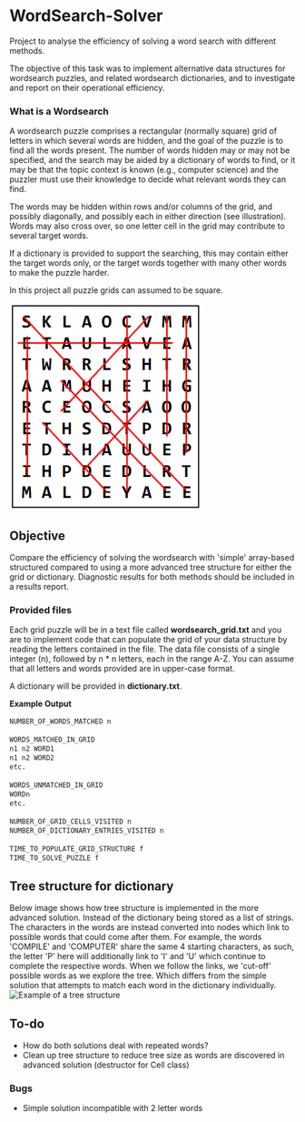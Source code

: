 # WordSearch-Solver
Project to analyse the efficiency of solving a word search with different methods.

The objective of this task was to implement alternative data structures for wordsearch puzzles, and related wordsearch dictionaries, and to investigate and report on their operational efficiency.

### What is a Wordsearch
A wordsearch puzzle comprises a rectangular (normally square) grid of letters in which several words are hidden, and the goal of the puzzle is to find all the words present. The number of words hidden may or may not be specified, and the search may be aided by a dictionary of words to find, or it may be that the topic context is known (e.g., computer science) and the puzzler must use their knowledge to decide what relevant words they can find.

The words may be hidden within rows and/or columns of the grid, and possibly diagonally, and possibly each in either direction (see illustration). Words may also cross over, so one letter cell in the grid may contribute to several target words.

If a dictionary is provided to support the searching, this may contain either the target words only, or the target words together with many other words to make the puzzle harder.

In this project all puzzle grids can assumed to be square.

![Example of a wordsearch](README-fig1.png)

## Objective
Compare the efficiency of solving the wordsearch with 'simple' array-based structured compared to using a more advanced tree structure for either the grid or dictionary. Diagnostic results for both methods should be included in a results report.

### Provided files
Each grid puzzle will be in a text file called **wordsearch_grid.txt** and you are to implement code that can populate the grid of your data structure by reading the letters contained in the file. The data file consists of a single integer (n), followed by n * n letters, each in the range A-Z. You can assume that all letters and words provided are in upper-case format.

A dictionary will be provided in **dictionary.txt**.

**Example Output**
```
NUMBER_OF_WORDS_MATCHED n

WORDS_MATCHED_IN_GRID
n1 n2 WORD1
n1 n2 WORD2
etc.

WORDS_UNMATCHED_IN_GRID
WORDn
etc.

NUMBER_OF_GRID_CELLS_VISITED n
NUMBER_OF_DICTIONARY_ENTRIES_VISITED n

TIME_TO_POPULATE_GRID_STRUCTURE f
TIME_TO_SOLVE_PUZZLE f
```

## Tree structure for dictionary
Below image shows how tree structure is implemented in the more advanced solution.
Instead of the dictionary being stored as a list of strings. The characters in the words are instead converted into nodes which link to possible words that could come after them. For example, the words 'COMPILE' and 'COMPUTER' share the same 4 starting characters, as such, the letter 'P' here will additionally link to 'I' and 'U' which continue to complete the respective words.
 When we follow the links, we 'cut-off' possible words as we explore the tree. Which differs from the simple solution that attempts to match each word in the dictionary individually.
<img src="README-fig2.png" alt="Example of a tree structure" width="500"/>

## To-do
- How do both solutions deal with repeated words?
- Clean up tree structure to reduce tree size as words are discovered in advanced solution (destructor for Cell class)


### Bugs
- Simple solution incompatible with 2 letter words

